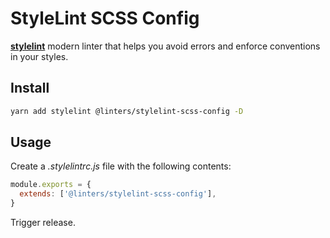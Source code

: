 # StyleLint SCSS Config

[**stylelint**](https://github.com/stylelint/stylelint) modern linter that helps you avoid errors and enforce conventions in your styles.

## Install

```sh
yarn add stylelint @linters/stylelint-scss-config -D
```

## Usage

Create a _.stylelintrc.js_ file with the following contents:

```js
module.exports = {
  extends: ['@linters/stylelint-scss-config'],
}
```

Trigger release.
